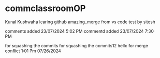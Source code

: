 # commclassroomOP

Kunal Kushwaha learing github amazing..merge from vs code
test by sitesh

comments added 23/07/2024 5:02 PM
commentd added 23/07/2024 7:30 PM

for squashing the commits
for squashing the commits12
hello for merge conflict 1:01 Pm 07/26/2024
